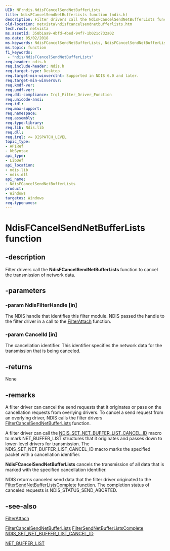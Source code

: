 ```yaml
---
UID: NF:ndis.NdisFCancelSendNetBufferLists
title: NdisFCancelSendNetBufferLists function (ndis.h)
description: Filter drivers call the NdisFCancelSendNetBufferLists function to cancel the transmission of network data.
old-location: netvista\ndisfcancelsendnetbufferlists.htm
tech.root: netvista
ms.assetid: 358b1aa9-4bfd-4bed-94f7-1b021c732a02
ms.date: 05/02/2018
ms.keywords: NdisFCancelSendNetBufferLists, NdisFCancelSendNetBufferLists function [Network Drivers Starting with Windows Vista], filter_ndis_functions_ref_272bc8c3-bf88-42d8-b415-429100169d47.xml, ndis/NdisFCancelSendNetBufferLists, netvista.ndisfcancelsendnetbufferlists
ms.topic: function
f1_keywords:
 - "ndis/NdisFCancelSendNetBufferLists"
req.header: ndis.h
req.include-header: Ndis.h
req.target-type: Desktop
req.target-min-winverclnt: Supported in NDIS 6.0 and later.
req.target-min-winversvr: 
req.kmdf-ver: 
req.umdf-ver: 
req.ddi-compliance: Irql_Filter_Driver_Function
req.unicode-ansi: 
req.idl: 
req.max-support: 
req.namespace: 
req.assembly: 
req.type-library: 
req.lib: Ndis.lib
req.dll: 
req.irql: <= DISPATCH_LEVEL
topic_type:
- APIRef
- kbSyntax
api_type:
- LibDef
api_location:
- ndis.lib
- ndis.dll
api_name:
- NdisFCancelSendNetBufferLists
product:
- Windows
targetos: Windows
req.typenames: 
---
```


# NdisFCancelSendNetBufferLists function


## -description


Filter drivers call the 
  <b>NdisFCancelSendNetBufferLists</b> function to cancel the transmission of network data.


## -parameters




### -param NdisFilterHandle [in]

The NDIS handle that identifies this filter module. NDIS passed the handle to the filter driver in
     a call to the 
     <a href="https://docs.microsoft.com/windows-hardware/drivers/ddi/ndis/nc-ndis-filter_attach">FilterAttach</a> function.


### -param CancelId [in]

The cancellation identifier. This identifier specifies the network data for the transmission that
     is being canceled.


## -returns



None




## -remarks



A filter driver can cancel the send requests that it originates or pass on the cancellation requests
    from overlying drivers. To cancel a send request from an overlying driver, NDIS calls the filter drivers 
    <a href="https://docs.microsoft.com/windows-hardware/drivers/ddi/ndis/nc-ndis-filter_cancel_send_net_buffer_lists">
    FilterCancelSendNetBufferLists</a> function.

A filter driver can call the 
    <a href="https://docs.microsoft.com/windows-hardware/drivers/network/ndis-set-net-buffer-list-cancel-id">
    NDIS_SET_NET_BUFFER_LIST_CANCEL_ID</a> macro to mark NET_BUFFER_LIST structures that it originates and
    passes down to lower-level drivers for transmission. The NDIS_SET_NET_BUFFER_LIST_CANCEL_ID macro marks
    the specified packet with a cancellation identifier.

<b>NdisFCancelSendNetBufferLists</b> cancels the transmission of all data that is marked with the
    specified cancellation identifier.

NDIS returns canceled send data that the filter driver originated to the 
    <a href="https://docs.microsoft.com/windows-hardware/drivers/ddi/ndis/nc-ndis-filter_send_net_buffer_lists_complete">
    FilterSendNetBufferListsComplete</a> function. The completion status of canceled requests is
    NDIS_STATUS_SEND_ABORTED.




## -see-also




<a href="https://docs.microsoft.com/windows-hardware/drivers/ddi/ndis/nc-ndis-filter_attach">FilterAttach</a>



<a href="https://docs.microsoft.com/windows-hardware/drivers/ddi/ndis/nc-ndis-filter_cancel_send_net_buffer_lists">
   FilterCancelSendNetBufferLists</a>



<a href="https://docs.microsoft.com/windows-hardware/drivers/ddi/ndis/nc-ndis-filter_send_net_buffer_lists_complete">
   FilterSendNetBufferListsComplete</a>



<a href="https://docs.microsoft.com/windows-hardware/drivers/network/ndis-set-net-buffer-list-cancel-id">
   NDIS_SET_NET_BUFFER_LIST_CANCEL_ID</a>



<a href="https://docs.microsoft.com/windows-hardware/drivers/ddi/ndis/ns-ndis-_net_buffer_list">NET_BUFFER_LIST</a>
 

 

